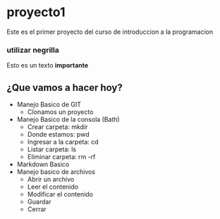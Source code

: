 # proyecto1
Este es el primer proyecto del curso de introduccion a la programacion

### utilizar negrilla
Esto es un texto **importante**

## ¿Que vamos a hacer hoy?
* Manejo Basico de GIT
    * Clonamos un proyecto
* Manejo Basico de la consola (Bath)
    * Crear carpeta: mkdir
    * Donde estamos: pwd
    * Ingresar a la carpeta: cd
    * Listar carpeta: ls
    * Eliminar carpeta: rm -rf
* Markdown Basico
* Manejo basico de archivos
    * Abrir un archivo
    * Leer el contenido
    * Modificar el contenido
    * Guardar
    * Cerrar
